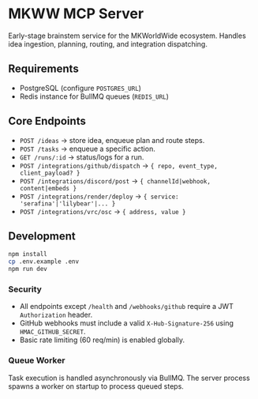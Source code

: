 # MKWW MCP Server

Early-stage brainstem service for the MKWorldWide ecosystem. Handles idea ingestion,
planning, routing, and integration dispatching.

## Requirements
- PostgreSQL (configure `POSTGRES_URL`)
- Redis instance for BullMQ queues (`REDIS_URL`)

## Core Endpoints
- `POST /ideas` → store idea, enqueue plan and route steps.
- `POST /tasks` → enqueue a specific action.
- `GET /runs/:id` → status/logs for a run.
- `POST /integrations/github/dispatch` → `{ repo, event_type, client_payload? }`
- `POST /integrations/discord/post` → `{ channelId|webhook, content|embeds }`
- `POST /integrations/render/deploy` → `{ service: 'serafina'|'lilybear'|... }`
- `POST /integrations/vrc/osc` → `{ address, value }`

## Development
```bash
npm install
cp .env.example .env
npm run dev
```

### Security
- All endpoints except `/health` and `/webhooks/github` require a JWT `Authorization` header.
- GitHub webhooks must include a valid `X-Hub-Signature-256` using `HMAC_GITHUB_SECRET`.
- Basic rate limiting (60 req/min) is enabled globally.

### Queue Worker
Task execution is handled asynchronously via BullMQ. The server process spawns a worker on startup to process queued steps.
